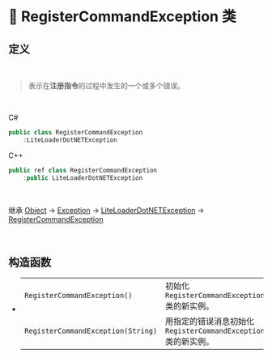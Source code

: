# 🔖 RegisterCommandException 类

## 定义

<br>

> 表示在**注册指令**的过程中发生的一个或多个错误。

<br>

C#
```cs
public class RegisterCommandException
    :LiteLoaderDotNETException
```
C++
```cpp
public ref class RegisterCommandException
    :public LiteLoaderDotNETException
```
<br>

继承 [Object](https://docs.microsoft.com/zh-cn/dotnet/api/system.object?view=net-6.0) → [Exception](https://docs.microsoft.com/zh-cn/dotnet/api/system.exception?view=net-6.0) → [LiteLoaderDotNETException](zh_CN/NET/APIs/Namespace/LLNET.Core/Class/LiteLoaderDotNETException/LiteLoaderDotNETException.md) → 
[RegisterCommandException](zh_CN/NET/APIs/Namespace/LLNET.Core/Class/RegisterCommandException/RegisterCommandException.md)

<br>

## 构造函数
- 
    |||
    |-|-|
    |`RegisterCommandException()`|初始化 `RegisterCommandException` 类的新实例。|
    |`RegisterCommandException(String)`|用指定的错误消息初始化 `RegisterCommandException` 类的新实例。|

<br>



